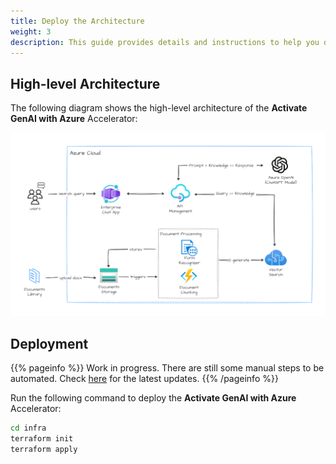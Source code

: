 ```yaml
---
title: Deploy the Architecture
weight: 3
description: This guide provides details and instructions to help you deploy the Activate GenAI with Azure Accelerator for your customer.
---
```

## High-level Architecture

The following diagram shows the high-level architecture of the **Activate GenAI with Azure** Accelerator:

![High-level Architecture](../../../../static/img/ActivateGenAI-HLD.png)



## Deployment

{{% pageinfo %}}
Work in progress. There are still some manual steps to be automated. Check [here](https://github.com/Azure/activate-genai/blob/main/infra/README.md) for the latest updates.
{{% /pageinfo %}}


Run the following command to deploy the **Activate GenAI with Azure** Accelerator:

```bash
cd infra
terraform init
terraform apply
```